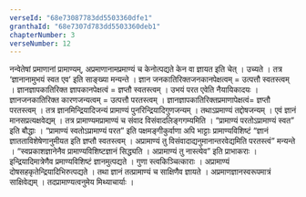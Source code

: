 ```yaml
---
verseId: "68e73087783dd5503360dfe1"
granthaId: "68e7307d783dd5503360deb1"
chapterNumber: 3
verseNumber: 12
---
```


नन्वेतेषां प्रमाणानां प्रामाण्यम्, अप्रमाणानामप्रमाण्यं च केनोत्पद्यते केन वा ज्ञायत इति चेत् । उच्यते । तत्र ‘ज्ञानानामुभयं स्वत एव’ इति साङ्ख्या मन्यन्ते । ज्ञान जनकातिरिक्तजनकानपेक्षत्वम् = उत्पत्तौ स्वतस्त्वम् । ज्ञानज्ञापकातिरिक्त ज्ञापकानपेक्षत्वं = ज्ञप्तौ स्वतस्त्वम् । 
उभयं परत एवेति नैयायिकादयः । ज्ञानजनकातिरिक्त कारणजन्यत्वम् = उत्पत्तौ परतस्त्वम् । ज्ञानज्ञापकातिरिक्तप्रमाणापेक्षत्वं= ज्ञप्तौ परतस्त्वम् । तत्र ज्ञानमिन्द्रियादिजन्यं प्रामाण्यं पुनरिन्द्रियादिगुणजन्यम् । तथाऽप्रमाण्यं तद्दोषजन्यम् । एवं ज्ञानं मानसप्रत्यक्षवेद्यम् । तत्र प्रामाण्यमप्रामाण्यं च संवाद विसंवादलिङ्गगम्यमिति । “प्रामाण्यं परतोऽप्रामाण्यं स्वत” इति बौद्धाः । “प्रामाण्यं स्वतोऽप्रामाण्यं परत” इति पक्षमङ्गीकुर्वाणा अपि भाट्टाः प्रामाण्यविशिष्टं “ज्ञानं ज्ञातताविशेषेणानुमीयत इति ज्ञप्तौ स्वतस्त्वम् । अप्रामाण्यं तु विसंवादाद्यनुमानान्तरवेद्यमिति परतस्त्वं” मन्यन्ते । “स्वप्रकाशज्ञानेनैव प्रामाण्यविशिष्टज्ञानं सिद्ध्यति । अप्रामाण्यं तु नास्त्येव” इति प्राभाकराः । इन्द्रियादिमात्रेणैव प्रमाण्यविशिष्टं ज्ञानमुत्पद्यते । गुणा स्त्वकिञ्चित्काराः । अप्रामाण्यं दोषसहकृतेन्द्रियादिभिरुत्पद्यते । तथा ज्ञानं तत्प्रामाण्यं च साक्षिणैव ज्ञायते । अप्रमाणज्ञानस्वरूपमात्रं साक्षिवेद्यम् । तदप्रामाण्यत्वनुमेय मिथ्याचार्याः ।


